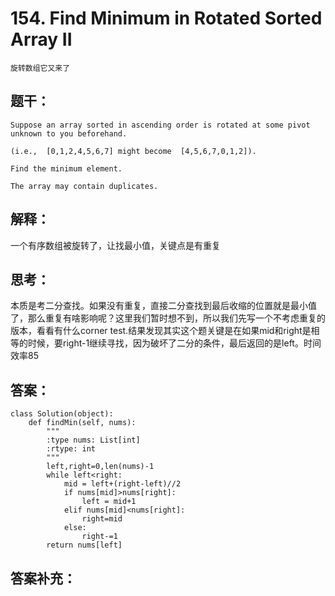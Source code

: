 # 154. Find Minimum in Rotated Sorted Array II
    旋转数组它又来了
## 题干：
```
Suppose an array sorted in ascending order is rotated at some pivot unknown to you beforehand.

(i.e.,  [0,1,2,4,5,6,7] might become  [4,5,6,7,0,1,2]).

Find the minimum element.

The array may contain duplicates.

```
## 解释：
一个有序数组被旋转了，让找最小值，关键点是有重复

## 思考：
本质是考二分查找。如果没有重复，直接二分查找到最后收缩的位置就是最小值了，那么重复有啥影响呢？这里我们暂时想不到，所以我们先写一个不考虑重复的版本，看看有什么corner test.结果发现其实这个题关键是在如果mid和right是相等的时候，要right-1继续寻找，因为破坏了二分的条件，最后返回的是left。时间效率85

## 答案：
```
class Solution(object):
    def findMin(self, nums):
        """
        :type nums: List[int]
        :rtype: int
        """
        left,right=0,len(nums)-1
        while left<right:
            mid = left+(right-left)//2
            if nums[mid]>nums[right]:
                left = mid+1
            elif nums[mid]<nums[right]:
                right=mid
            else:
                right-=1
        return nums[left]
```
## 答案补充：

